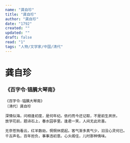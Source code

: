 ```yaml
---
name: "龚自珍"
title: "龚自珍"
author: "龚自珍"
date: "1792"
created: ""
updated: ""
draft: false
read: "1"
tags: "人物/文学家/中国/清代"
---
```


# 龚自珍

### 《百字令·锠腢大琴南》

```
《百字令·锠腢大琴南》
〔清代〕龚自珍

深情似海，问相逢初度，是何年纪。依约而今还记取，不是前生夙世。
放学花前，题诗石上，春水园亭里。逢君一笑，人间无此欢喜。

无奈苍狗看云，红羊数劫，惘惘休提起。客气渐多真气少，汩没心灵何已。
千古声名，百年担负，事事违初意。心头阁住，儿时那种情味。
```
